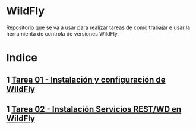 # WildFly   
Repositorio que se va a usar para realizar tareas de como trabajar e usar la herramienta de controla de versiones WildFly.

# Indice
## 1 [Tarea 01 - Instalación y configuración de WildFly](Instalacion-wildfly-linux/Instalacion-wildfly-linux.md)
## 1 [Tarea 02 - Instalación Servicios REST/WD en WildFly](Instalacion_servicios_REST_WS_wildfly/Instalacion_servicios_REST_WS_Wildfly.md)




